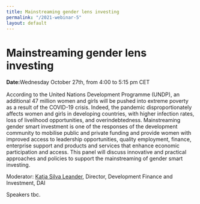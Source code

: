 ```yaml
---
title: Mainstreaming gender lens investing
permalink: "/2021-webinar-5"
layout: default
---
```


# Mainstreaming gender lens investing

<div>
  <span style="display: block; margin-bottom: 1rem;"><strong>Date:</strong>Wednesday October 27th, from 4:00 to 5:15 pm CET</span>
</div>

According to the United Nations Development Programme (UNDP), an additional 47 million women and girls will be pushed into extreme poverty as a result of the COVID-19 crisis. Indeed, the pandemic disproportionately affects women and girls in developing countries, with higher infection rates, loss of livelihood opportunities, and overindebtedness. Mainstreaming gender smart investment is one of the responses of the development community to mobilise public and private funding and provide women with improved access to leadership opportunities, quality employment, finance, enterprise support and products and services that enhance economic participation and access. This panel will discuss innovative and practical approaches and policies to support the mainstreaming of gender smart investing. 

Moderator: [Katja Silva Leander](/our-team/katja-silva-leander), Director, Development Finance and Investment, DAI

Speakers tbc.


